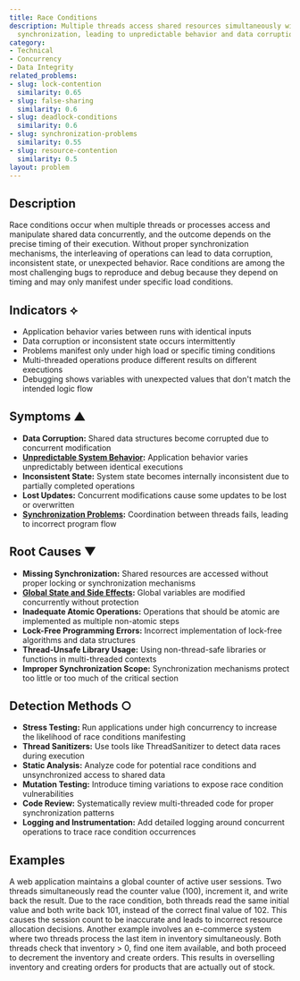 ```yaml
---
title: Race Conditions
description: Multiple threads access shared resources simultaneously without proper
  synchronization, leading to unpredictable behavior and data corruption.
category:
- Technical
- Concurrency
- Data Integrity
related_problems:
- slug: lock-contention
  similarity: 0.65
- slug: false-sharing
  similarity: 0.6
- slug: deadlock-conditions
  similarity: 0.6
- slug: synchronization-problems
  similarity: 0.55
- slug: resource-contention
  similarity: 0.5
layout: problem
---
```


## Description

Race conditions occur when multiple threads or processes access and manipulate shared data concurrently, and the outcome depends on the precise timing of their execution. Without proper synchronization mechanisms, the interleaving of operations can lead to data corruption, inconsistent state, or unexpected behavior. Race conditions are among the most challenging bugs to reproduce and debug because they depend on timing and may only manifest under specific load conditions.

## Indicators ⟡

- Application behavior varies between runs with identical inputs
- Data corruption or inconsistent state occurs intermittently
- Problems manifest only under high load or specific timing conditions
- Multi-threaded operations produce different results on different executions
- Debugging shows variables with unexpected values that don't match the intended logic flow

## Symptoms ▲

- **Data Corruption:** Shared data structures become corrupted due to concurrent modification
- **[Unpredictable System Behavior](unpredictable-system-behavior.md):** Application behavior varies unpredictably between identical executions
- **Inconsistent State:** System state becomes internally inconsistent due to partially completed operations
- **Lost Updates:** Concurrent modifications cause some updates to be lost or overwritten
- **[Synchronization Problems](synchronization-problems.md):** Coordination between threads fails, leading to incorrect program flow

## Root Causes ▼

- **Missing Synchronization:** Shared resources are accessed without proper locking or synchronization mechanisms
- **[Global State and Side Effects](global-state-and-side-effects.md):** Global variables are modified concurrently without protection
- **Inadequate Atomic Operations:** Operations that should be atomic are implemented as multiple non-atomic steps
- **Lock-Free Programming Errors:** Incorrect implementation of lock-free algorithms and data structures
- **Thread-Unsafe Library Usage:** Using non-thread-safe libraries or functions in multi-threaded contexts
- **Improper Synchronization Scope:** Synchronization mechanisms protect too little or too much of the critical section

## Detection Methods ○

- **Stress Testing:** Run applications under high concurrency to increase the likelihood of race conditions manifesting
- **Thread Sanitizers:** Use tools like ThreadSanitizer to detect data races during execution
- **Static Analysis:** Analyze code for potential race conditions and unsynchronized access to shared data
- **Mutation Testing:** Introduce timing variations to expose race condition vulnerabilities
- **Code Review:** Systematically review multi-threaded code for proper synchronization patterns
- **Logging and Instrumentation:** Add detailed logging around concurrent operations to trace race condition occurrences

## Examples

A web application maintains a global counter of active user sessions. Two threads simultaneously read the counter value (100), increment it, and write back the result. Due to the race condition, both threads read the same initial value and both write back 101, instead of the correct final value of 102. This causes the session count to be inaccurate and leads to incorrect resource allocation decisions. Another example involves an e-commerce system where two threads process the last item in inventory simultaneously. Both threads check that inventory > 0, find one item available, and both proceed to decrement the inventory and create orders. This results in overselling inventory and creating orders for products that are actually out of stock.